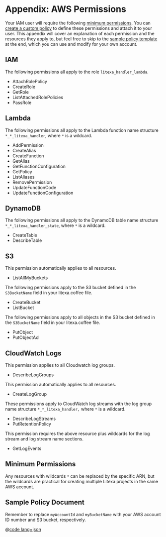 # Appendix: AWS Permissions

Your IAM user will require the following [minimum permissions](#minimum-permissions). You can [create a
custom policy](https://docs.aws.amazon.com/IAM/latest/UserGuide/access_policies_create.html)
to define these permissions and attach it to your user. This appendix
will cover an explanation of each permission and the resources they apply to, but
feel free to skip to the [sample policy template](#sample-policy-document) at the end,
which you can use and modify for your own account.

## IAM

The following permissions all apply to the role `litexa_handler_lambda`.

* AttachRolePolicy
* CreateRole
* GetRole
* ListAttachedRolePolicies
* PassRole

## Lambda

The following permissions all apply to the Lambda function name structure
`*_*_litexa_handler`, where `*` is a wildcard.

* AddPermission
* CreateAlias
* CreateFunction
* GetAlias
* GetFunctionConfiguration
* GetPolicy
* ListAliases
* RemovePermission
* UpdateFunctionCode
* UpdateFunctionConfiguration

## DynamoDB

The following permissions all apply to the DynamoDB table name structure
`*_*_litexa_handler_state`, where `*` is a wildcard.

* CreateTable
* DescribeTable

## S3

This permission automatically applies to all resources.

* ListAllMyBuckets

The following permissions apply to the S3 bucket defined in the
`S3BucketName` field in your litexa.coffee file.

* CreateBucket
* ListBucket

The following permissions apply to all objects in the S3 bucket defined
in the `S3BucketName` field in your litexa.coffee file.

* PutObject
* PutObjectAcl

## CloudWatch Logs

This permission applies to all Cloudwatch log groups.

* DescribeLogGroups

This permission automatically applies to all resources.

* CreateLogGroup

These permissions apply to CloudWatch log streams with the
log group name structure `*_*_litexa_handler,` where `*` is a wildcard.

* DescribeLogStreams
* PutRetentionPolicy

This permission requires the above resource plus wildcards for the log stream
and log stream name sections.

* GetLogEvents

## Minimum Permissions

Any resources with wildcards `*` can be replaced by the specific ARN,
but the wildcards are practical for creating multiple Litexa projects
in the same AWS account.

## Sample Policy Document

Remember to replace `myAccountId` and `myBucketName` with your AWS
account ID number and S3 bucket, respectively.

@[code lang=json](@/docs/book/litexa-iam-policy-template.json)